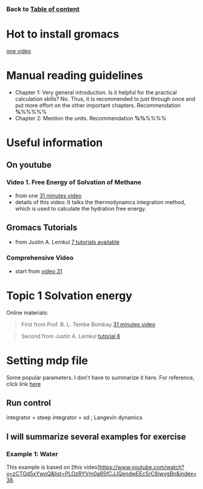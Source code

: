### Back to [Table of content](https://chongchong8.github.io/home/)
# Hot to install gromacs
[one video](https://www.youtube.com/watch?v=MoRXFKqQPIk&list=PLOzRYVm0a65fCJJQendwEEcSrC8iwvgBn&index=35)
# Manual reading guidelines
* Chapter 1: Very general introduction. Is it helpful for the practical calculation skills? No. Thus, it is recommended to just through once and put more effort on the other important chapters. Recommendation **%**%%%%%
* Chapter 2: Mention the units. Recommendation **%%**%%%%

# Useful information
## On youtube
### Video 1. Free Energy of Solvation of Methane
* from one [31 minutes video](https://www.youtube.com/watch?v=zodHyKUyUbM)
* details of this video: 
  It talks the thermodynamcs integration method, which is used to calculate the hydration free energy.
## Gromacs Tutorials
* from Justin A. Lemkul [7 tutorials available](http://www.mdtutorials.com/gmx/index.html)

### Comprehensive Video
* start from [video 31](https://www.youtube.com/watch?v=nKYrzrwaRmc&list=PLOzRYVm0a65fCJJQendwEEcSrC8iwvgBn&index=33)

# Topic 1 Solvation energy
Online materials:
> First from Prof. B. L. Tembe Bombay [31 minutes video](https://www.youtube.com/watch?v=zodHyKUyUbM)

> Second from Justin A. Lemkul [tutorial 6](http://www.mdtutorials.com/gmx/free_energy/index.html)

# Setting mdp file
Some popular parameters. I don't have to summarize it here. For reference, click link [here](http://manual.gromacs.org/documentation/2018/user-guide/mdp-options.html)
## Run control
integrator               = steep 
integrator               = sd       ; Langevin dynamics
## I will summarize several examples for exercise
### Example 1: Water
This example is based on [this video]https://www.youtube.com/watch?v=zCTGd5xYwoQ&list=PLOzRYVm0a65fCJJQendwEEcSrC8iwvgBn&index=36.

